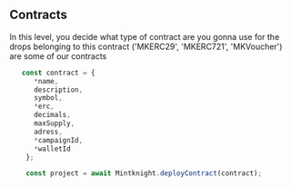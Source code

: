 ## Contracts

In this level, you decide what type of contract are you gonna use for the drops belonging to this contract
('MKERC29', 'MKERC721', 'MKVoucher') are some of our contracts

```javascript
   const contract = {
      *name, 
      description,
      symbol,
      *erc,
      decimals,
      maxSupply,
      adress,
      *campaignId,
      *walletId
    };

    const project = await Mintknight.deployContract(contract);
```
